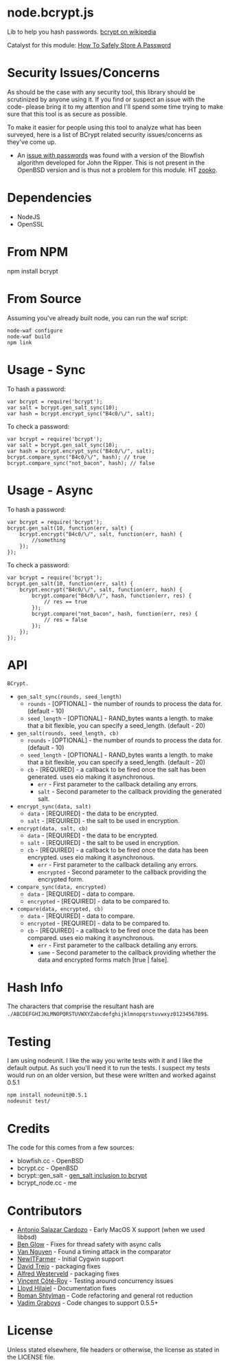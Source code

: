 node.bcrypt.js
=============

Lib to help you hash passwords.
[bcrypt on wikipedia][bcryptwiki]

Catalyst for this module: [How To Safely Store A Password][codahale]


Security Issues/Concerns
=============

As should be the case with any security tool, this library should be scrutinized by anyone using it. If you find or suspect an issue with the code- please bring it to my attention and I'll spend some time trying to make sure that this tool is as secure as possible.

To make it easier for people using this tool to analyze what has been surveyed, here is a list of BCrypt related security issues/concerns as they've come up.

* An [issue with passwords][jtr] was found with a version of the Blowfish algorithm developed for John the Ripper. This is not present in the OpenBSD version and is thus not a problem for this module. HT [zooko][zooko].

Dependencies
=============

* NodeJS
* OpenSSL

From NPM
============

npm install bcrypt


From Source
============

Assuming you've already built node, you can run the waf script:  

    node-waf configure
    node-waf build
    npm link

Usage - Sync
============

To hash a password:  

    var bcrypt = require('bcrypt');  
    var salt = bcrypt.gen_salt_sync(10);  
    var hash = bcrypt.encrypt_sync("B4c0/\/", salt);

To check a password:  

    var bcrypt = require('bcrypt');  
    var salt = bcrypt.gen_salt_sync(10);  
    var hash = bcrypt.encrypt_sync("B4c0/\/", salt);
    bcrypt.compare_sync("B4c0/\/", hash); // true    
    bcrypt.compare_sync("not_bacon", hash); // false

Usage - Async
============

To hash a password:  

    var bcrypt = require('bcrypt');  
    bcrypt.gen_salt(10, function(err, salt) {
        bcrypt.encrypt("B4c0/\/", salt, function(err, hash) {
            //something
        });
    });

To check a password:  

    var bcrypt = require('bcrypt');
    bcrypt.gen_salt(10, function(err, salt) {
        bcrypt.encrypt("B4c0/\/", salt, function(err, hash) {
            bcrypt.compare("B4c0/\/", hash, function(err, res) {
                // res == true    
            });
            bcrypt.compare("not_bacon", hash, function(err, res) {
                // res = false
            });
        });
    });

API
============

`BCrypt.`

  * `gen_salt_sync(rounds, seed_length)`
    * `rounds` - [OPTIONAL] - the number of rounds to process the data for. (default - 10)
    * `seed_length` - [OPTIONAL] - RAND_bytes wants a length. to make that a bit flexible, you can specify a seed_length. (default - 20)
  * `gen_salt(rounds, seed_length, cb)`
    * `rounds` - [OPTIONAL] - the number of rounds to process the data for. (default - 10)
    * `seed_length` - [OPTIONAL] - RAND_bytes wants a length. to make that a bit flexible, you can specify a seed_length. (default - 20)
    * `cb` - [REQUIRED] - a callback to be fired once the salt has been generated. uses eio making it asynchronous.
      * `err` - First parameter to the callback detailing any errors.
      * `salt` - Second parameter to the callback providing the generated salt.
  * `encrypt_sync(data, salt)`
    * `data` - [REQUIRED] - the data to be encrypted.
    * `salt` - [REQUIRED] - the salt to be used in encryption.
  * `encrypt(data, salt, cb)`
    * `data` - [REQUIRED] - the data to be encrypted.
    * `salt` - [REQUIRED] - the salt to be used in encryption.
    * `cb` - [REQUIRED] - a callback to be fired once the data has been encrypted. uses eio making it asynchronous.
      * `err` - First parameter to the callback detailing any errors.
      * `encrypted` - Second parameter to the callback providing the encrypted form.
  * `compare_sync(data, encrypted)`
    * `data` - [REQUIRED] - data to compare.
    * `encrypted` - [REQUIRED] - data to be compared to.
  * `compare(data, encrypted, cb)`
    * `data` - [REQUIRED] - data to compare.
    * `encrypted` - [REQUIRED] - data to be compared to.
    * `cb` - [REQUIRED] - a callback to be fired once the data has been compared. uses eio making it asynchronous.
      * `err` - First parameter to the callback detailing any errors.
      * `same` - Second parameter to the callback providing whether the data and encrypted forms match [true | false].

Hash Info
============

The characters that comprise the resultant hash are `./ABCDEFGHIJKLMNOPQRSTUVWXYZabcdefghijklmnopqrstuvwxyz0123456789$`.

Testing
============

I am using nodeunit. I like the way you write tests with it and I like the default output. As such you'll need it to run the tests. I suspect my tests would run on an older version, but these were written and worked against 0.5.1

    npm install nodeunit@0.5.1
    nodeunit test/

Credits
============

The code for this comes from a few sources:

* blowfish.cc - OpenBSD
* bcrypt.cc - OpenBSD
* bcrypt::gen_salt - [gen_salt inclusion to bcrypt][bcryptgs]
* bcrypt_node.cc - me

Contributors
============

* [Antonio Salazar Cardozo][shadowfiend] - Early MacOS X support (when we used libbsd)
* [Ben Glow][pixelglow] - Fixes for thread safety with async calls
* [Van Nguyen][thegoleffect] - Found a timing attack in the comparator
* [NewITFarmer][newitfarmer] - Initial Cygwin support
* [David Trejo][dtrejo] - packaging fixes
* [Alfred Westerveld][alfredwesterveld] - packaging fixes
* [Vincent Côté-Roy][vincentr] - Testing around concurrency issues
* [Lloyd Hilaiel][lloyd] - Documentation fixes
* [Roman Shtylman][shtylman] - Code refactoring and general rot reduction
* [Vadim Graboys][vadimg] - Code changes to support 0.5.5+

License
============

Unless stated elsewhere, file headers or otherwise, the license as stated in the LICENSE file.



[bcryptwiki]: http://en.wikipedia.org/wiki/Crypt_(Unix)#Blowfish-based_scheme  
[bcryptgs]: http://mail-index.netbsd.org/tech-crypto/2002/05/24/msg000204.html
[codahale]: http://codahale.com/how-to-safely-store-a-password/
[gh13]: https://github.com/ncb000gt/node.bcrypt.js/issues/13
[jtr]: http://www.openwall.com/lists/oss-security/2011/06/20/2

[shadowfiend]:https://github.com/Shadowfiend
[thegoleffect]:https://github.com/thegoleffect
[pixelglow]:https://github.com/pixelglow
[dtrejo]:https://github.com/dtrejo
[alfredwesterveld]:https://github.com/alfredwesterveld
[newitfarmer]:https://github.com/newitfarmer
[zooko]:https://twitter.com/zooko
[vincentr]:https://twitter.com/vincentcr
[lloyd]:https://github.com/lloyd
[shtylman]:https://github.com/shtylman
[vadimg]:https://github.com/vadimg

